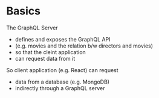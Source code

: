 # Basics

The GraphQL Server

- defines and exposes the GraphQL API
- (e.g. movies and the relation b/w directors and movies)
- so that the cleint application
- can request data from it

So client application (e.g. React) can request

- data from a database (e.g. MongoDB)
- indirectly through a GraphQL server
